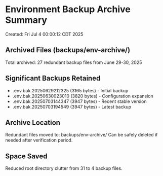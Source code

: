 # Environment Backup Archive Summary

Created: Fri Jul  4 00:00:12 CDT 2025

## Archived Files (backups/env-archive/)
Total archived: 27 redundant backup files from June 29-30, 2025

## Significant Backups Retained
- .env.bak.20250629212325 (3165 bytes) - Initial backup
- .env.bak.20250630023010 (3820 bytes) - Configuration expansion  
- .env.bak.20250703144347 (3947 bytes) - Recent stable version
- .env.bak.20250703194549 (3947 bytes) - Latest backup

## Archive Location
Redundant files moved to: backups/env-archive/
Can be safely deleted if needed after verification period.

## Space Saved
Reduced root directory clutter from 31 to 4 backup files.

